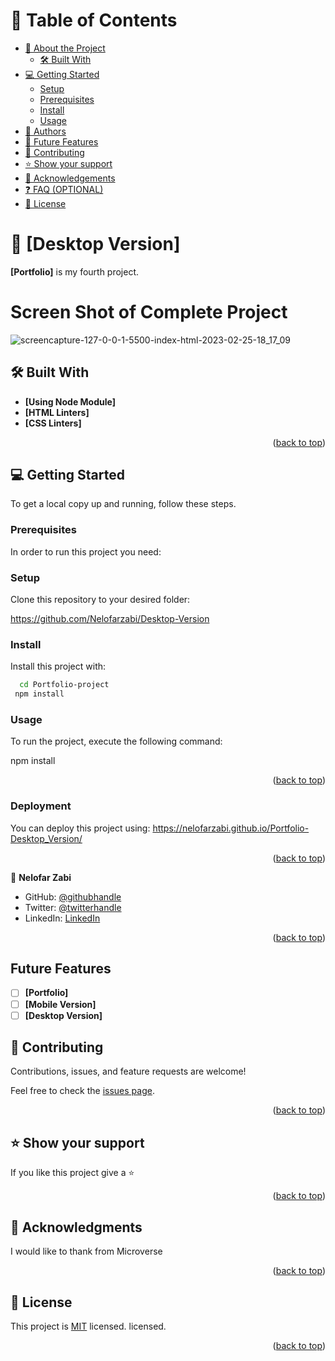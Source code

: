 
<a name="readme-top"></a>

<!-- TABLE OF CONTENTS -->

# 📗 Table of Contents

- [📖 About the Project](#about-project)
  - [🛠 Built With](#built-with)
- [💻 Getting Started](#getting-started)
  - [Setup](#setup)
  - [Prerequisites](#prerequisites)
  - [Install](#install)
  - [Usage](#usage)
- [👥 Authors](#authors)
- [🔭 Future Features](#future-features)
- [🤝 Contributing](#contributing)
- [⭐️ Show your support](#support)
- [🙏 Acknowledgements](#acknowledgements)
- [❓ FAQ (OPTIONAL)](#faq)
- [📝 License](#license)

<!-- PROJECT DESCRIPTION -->

# 📖 [Desktop Version] <a name="about-project"></a>

**[Portfolio]** is my fourth project.

# Screen Shot of Complete Project

![screencapture-127-0-0-1-5500-index-html-2023-02-25-18_17_09](https://user-images.githubusercontent.com/83637292/221367681-6452fd99-bd60-4a60-86a9-6b92a1d5d7d9.png)

## 🛠 Built With <a name="built-with"></a>

- **[Using Node Module]**
- **[HTML Linters]**
- **[CSS Linters]**

<p align="right">(<a href="#readme-top">back to top</a>)</p>


<!-- GETTING STARTED -->

## 💻 Getting Started <a name="getting-started"></a>

To get a local copy up and running, follow these steps.

### Prerequisites

In order to run this project you need:

### Setup

Clone this repository to your desired folder:

https://github.com/Nelofarzabi/Desktop-Version

### Install

Install this project with: 

```sh
  cd Portfolio-project
 npm install
```
### Usage

To run the project, execute the following command:

npm install

<p align="right">(<a href="#readme-top">back to top</a>)</p>

### Deployment

You can deploy this project using:
https://nelofarzabi.github.io/Portfolio-Desktop_Version/


<p align="right">(<a href="#readme-top">back to top</a>)</p>

👤 **Nelofar Zabi**

- GitHub: [@githubhandle](https://github.com/Nelofarzabi)
- Twitter: [@twitterhandle](https://twitter.com/NelofarZabi)
- LinkedIn: [LinkedIn](https://www.linkedin.com/in/nelofar-zabi-1a1066213)

<p align="right">(<a href="#readme-top">back to top</a>)</p>

<!--FUTURE FUTURES -->
## Future Features <a name ="future-features"></a>
-[ ] **[Portfolio]**
-[ ] **[Mobile Version]**
-[ ] **[Desktop Version]**

<!-- CONTRIBUTING -->

## 🤝 Contributing <a name="contributing"></a>

Contributions, issues, and feature requests are welcome!

Feel free to check the [issues page](https://github.com/Nelofarzabi/Portfolio-project/issues).

<p align="right">(<a href="#readme-top">back to top</a>)</p>

<!-- SUPPORT -->

## ⭐️ Show your support <a name="support"></a>

If you like this project give a ⭐️  

<p align="right">(<a href="#readme-top">back to top</a>)</p>

<!-- ACKNOWLEDGEMENTS -->

## 🙏 Acknowledgments <a name="acknowledgements"></a>

I would like to thank from Microverse

<p align="right">(<a href="#readme-top">back to top</a>)</p>

<!-- LICENSE -->

## 📝 License <a name="license"></a>

This project is [MIT](./LICENSE) licensed. licensed.


<p align="right">(<a href="#readme-top">back to top</a>)</p>
